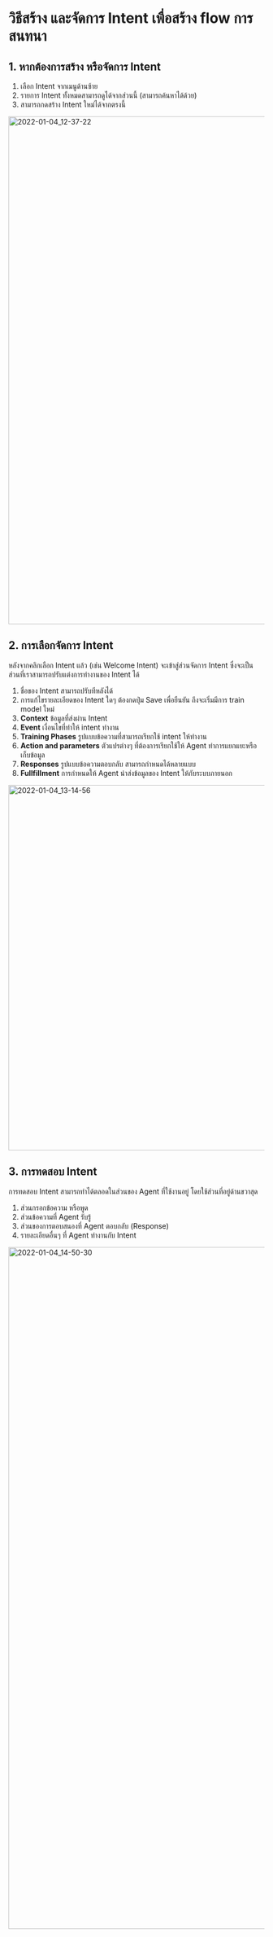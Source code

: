 
# วิธีสร้าง และจัดการ Intent เพื่อสร้าง flow การสนทนา

## 1. หากต้องการสร้าง หรือจัดการ Intent 

1. เลือก Intent จากเมนูด้านซ้าย
2. รายการ Intent ทั้งหมดสามารถดูได้จากส่วนนี้ (สามารถค้นหาได้ด้วย)
3. สามารถกดสร้าง Intent ใหม่ได้จากตรงนี้

<img width="998" alt="2022-01-04_12-37-22" src="https://user-images.githubusercontent.com/85179/148016592-b3577499-4bd3-4fc3-8a67-e613ccb539ff.png">


## 2. การเลือกจัดการ Intent 

หลังจากคลิกเลือก Intent แล้ว (เช่น Welcome Intent) จะเข้าสู่ส่วนจัดการ Intent ซึ่งจะเป็นส่วนที่เราสามารถปรับแต่งการทำงานของ Intent ได้ 

1. ชื่อของ Intent สามารถปรับทีหลังได้
2. การแก้ไขรายละเอียดของ Intent ใดๆ ต้องกดปุ่ม Save เพื่อยืนยัน ถึงจะเริ่มมีการ train model ใหม่
3. **Context** ข้อมูลที่ส่งผ่าน Intent
4. **Event** เงื่อนไขที่ทำให้ intent ทำงาน
5. **Training Phases** รูปแบบข้อความที่สามารถเรียกใช้ intent ให้ทำงาน
6. **Action and parameters** ตัวแปรต่างๆ ที่ต้องการเรียกใช้ให้ Agent ทำการแยกแยะหรือเก็บข้อมูล
7. **Responses** รูปแบบข้อความตอบกลับ สามารถกำหนดได้หลายแบบ
8. **Fullfillment** การกำหนดให้ Agent นำส่งข้อมูลของ Intent ให้กับระบบภายนอก

<img width="718" alt="2022-01-04_13-14-56" src="https://user-images.githubusercontent.com/85179/148025793-e45b842c-db59-4664-a2c7-7bfdf4b16dd8.png">



## 3. การทดสอบ Intent

การทดสอบ Intent สามารถทำได้ตลอดในส่วนของ Agent ที่ใช้งานอยู่ โดยใช้ส่วนที่อยู่ด้านขวาสุด 

1. ส่วนกรอกข้อความ หรือพูด
2. ส่วนข้อความที่ Agent รับรู้
3. ส่วนของการตอบสนองที่ Agent ตอบกลับ (Response)
4. รายละเอียดอื่นๆ ที่ Agent ทำงานกับ Intent

<img width="1340" alt="2022-01-04_14-50-30" src="https://user-images.githubusercontent.com/85179/148026932-16b0b7e4-c65a-4c90-98e7-608dcf0f4ea0.png">
